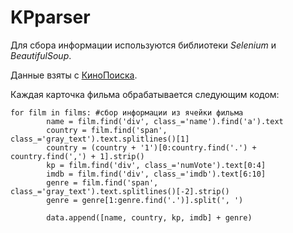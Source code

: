 # KPparser

Для сбора информации используются библиотеки _Selenium_ и _BeautifulSoup_.

Данные взяты с [КиноПоиска](https://www.kinopoisk.ru/top/navigator/m_act[rating]/1.1%3A/m_act[ex_rating]/1.1%3A/m_act[is_film]/on/m_act[is_mult]/on/order/rating/perpage/200/#results).

Каждая карточка фильма обрабатывается следующим кодом:

    for film in films: #сбор информации из ячейки фильма  
            name = film.find('div', class_='name').find('a').text
            country = film.find('span', class_='gray_text').text.splitlines()[1]
            country = (country + '1')[0:country.find('.') + country.find(',') + 1].strip()
            kp = film.find('div', class_='numVote').text[0:4]
            imdb = film.find('div', class_='imdb').text[6:10]
            genre = film.find('span', class_='gray_text').text.splitlines()[-2].strip()
            genre = genre[1:genre.find('.')].split(', ')

            data.append([name, country, kp, imdb] + genre)

